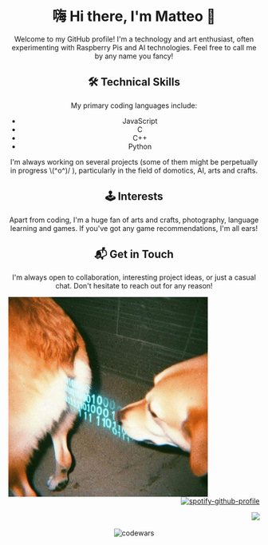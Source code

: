 <div align="center">
  
<h1>嗨 Hi there, I'm Matteo 👋</h1>

<p>Welcome to my GitHub profile! I'm a technology and art enthusiast, often experimenting with Raspberry Pis and AI technologies. Feel free to call me by any name you fancy!</p>

<h2>🛠️ Technical Skills</h2> 

<p>My primary coding languages include:</p>

<ul>
  <li>JavaScript</li>
  <li>C</li>
  <li>C++</li>
  <li>Python</li>
</ul>

<p>I'm always working on several projects (some of them might be perpetually in progress \(^o^)/ ), particularly in the field of domotics, AI, arts and crafts.</p>

<h2>🕹️ Interests</h2>

<p>Apart from coding, I'm a huge fan of arts and crafts, photography, language learning and games. If you've got any game recommendations, I'm all ears!</p>

<h2>📬 Get in Touch</h2>

<p>I'm always open to collaboration, interesting project ideas, or just a casual chat. Don't hesitate to reach out for any reason!</p>


<img align='left' src='./TERM.jpg' width='400px'>

<div align="right">
  
[![spotify-github-profile](https://spotify-github-profile.vercel.app/api/view?uid=molbo97&cover_image=true&theme=default&show_offline=false&background_color=121212&bar_color=53b14f&bar_color_cover=true)](https://spotify-github-profile.vercel.app/api/view?uid=molbo97&redirect=true)

</div>

<div align="right">
  
![](https://komarev.com/ghpvc/?username=mommotti&style=for-the-badge) 

</div>

![codewars](https://www.codewars.com/users/mommotti/badges/large)

